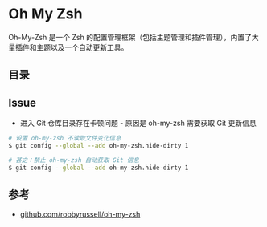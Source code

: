 # Oh My Zsh

Oh-My-Zsh 是一个 Zsh 的配置管理框架（包括主题管理和插件管理），内置了大量插件和主题以及一个自动更新工具。

## 目录

## Issue

* 进入 Git 仓库目录存在卡顿问题 - 原因是 oh-my-zsh 需要获取 Git 更新信息

```sh
# 设置 oh-my-zsh 不读取文件变化信息
$ git config --global --add oh-my-zsh.hide-dirty 1

# 甚之：禁止 oh-my-zsh 自动获取 Git 信息
$ git config --global --add oh-my-zsh.hide-dirty 1
```

## 参考

* [github.com/robbyrussell/oh-my-zsh](https://github.com/robbyrussell/oh-my-zsh)